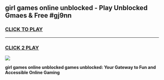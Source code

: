 
## girl games online unblocked - Play Unblocked Gmaes & Free #gj9nn
<h3>
<a href="https://premium.freeplayer.one?title=girl_games_online_unblocked&ref=03M">CLICK TO PLAY</a></h3>
<hr>

<h3>
<a href="https://premium.freeplayer.one?title=girl_games_online_unblocked&ref=03M">CLICK 2 PLAY</a>
  
</h3>

<a href="https://premium.freeplayer.one?title=girl_games_online_unblocked&ref=03M"><img src="https://clearcache.store/games.png"></a>


**girl games online unblocked games unblocked: Your Gateway to Fun and Accessible Online Gaming**
